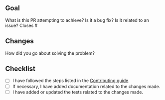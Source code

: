 ## Goal

What is this PR attempting to achieve? Is it a bug fix? Is it related to an issue?
Closes #

## Changes

How did you go about solving the problem?

## Checklist

- [ ] I have followed the steps listed in the [Contributing guide](https://github.com/Aleph-Alpha/ts-rs/blob/main/CONTRIBUTING.md).
- [ ] If necessary, I have added documentation related to the changes made.
- [ ] I have added or updated the tests related to the changes made.
